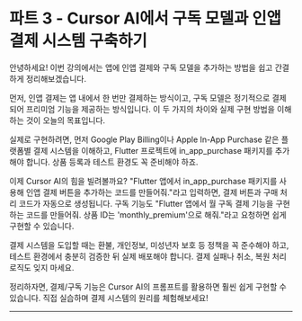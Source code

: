 # 파트 3 - Cursor AI에서 구독 모델과 인앱 결제 시스템 구축하기

<!-- 이 문서는 파트 3의 네 번째 강의 스크립트(요약 대본)입니다. -->

안녕하세요! 이번 강의에서는 앱에 인앱 결제와 구독 모델을 추가하는 방법을 쉽고 간결하게 정리해보겠습니다.

먼저, 인앱 결제는 앱 내에서 한 번만 결제하는 방식이고, 구독 모델은 정기적으로 결제되어 프리미엄 기능을 제공하는 방식입니다. 이 두 가지의 차이와 실제 구현 방법을 이해하는 것이 오늘의 목표입니다.

실제로 구현하려면, 먼저 Google Play Billing이나 Apple In-App Purchase 같은 플랫폼별 결제 시스템을 이해하고, Flutter 프로젝트에 in_app_purchase 패키지를 추가해야 합니다. 상품 등록과 테스트 환경도 꼭 준비해야 하죠.

이제 Cursor AI의 힘을 빌려볼까요? "Flutter 앱에서 in_app_purchase 패키지를 사용해 인앱 결제 버튼을 추가하는 코드를 만들어줘."라고 입력하면, 결제 버튼과 구매 처리 코드가 자동으로 생성됩니다. 구독 기능도 "Flutter 앱에서 월 구독 결제 기능을 구현하는 코드를 만들어줘. 상품 ID는 'monthly_premium'으로 해줘."라고 요청하면 쉽게 구현할 수 있습니다.

결제 시스템을 도입할 때는 환불, 개인정보, 미성년자 보호 등 정책을 꼭 준수해야 하고, 테스트 환경에서 충분히 검증한 뒤 실제 배포해야 합니다. 결제 실패나 취소, 복원 처리 로직도 잊지 마세요.

정리하자면, 결제/구독 기능은 Cursor AI의 프롬프트를 활용하면 훨씬 쉽게 구현할 수 있습니다. 직접 실습하며 결제 시스템의 원리를 체험해보세요!

---
<!-- 강의 스크립트 끝 --> 